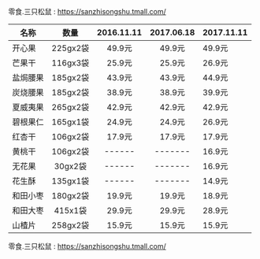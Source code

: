 零食.三只松鼠 : https://sanzhisongshu.tmall.com/
 
| 名称 |  数量  | 2016.11.11 | 2017.06.18 | 2017.11.11 |
| --- |  :---: | :-------: | :---------: | --------- |
| 开心果 | 225gx2袋 | 49.9元 | 49.9元 | 49.9元 |
| 芒果干 | 116gx3袋 | 25.9元 | 25.9元 | 26.9元 |
| 盐焗腰果 | 185gx2袋 | 43.9元 | 43.9元 | 44.9元 |
| 炭烧腰果 | 185gx2袋 | 38.9元 | 38.9元 | 39.9元 |
| 夏威夷果 | 265gx2袋 | 42.9元 | 42.9元 | 42.9元 |
| 碧根果仁 | 165gx1袋 | 24.9元 | 24.9元 | 26.9元 |
| 红杏干 | 106gx2袋 | 17.9元 | 17.9元 | 17.9元 |
| 黄桃干 | 106gx2袋 | ------ | ------- | 16.9元 |
| 无花果 | 30gx2袋 | ------ | ------- | 16.9元 |
| 花生酥 | 135gx1袋 | ------ | ------- | 14.9元 |
| 和田小枣 | 180gx2袋 | 19.9元 | 19.9元 | 18.9元 |
| 和田大枣 | 415x1袋 | 29.9元 | 29.9元 | 28.9元 |
| 山楂片 | 258gx2袋 | 15.9元 | 15.9元 | 15.9元 |
  
零食.三只松鼠 : https://sanzhisongshu.tmall.com/
